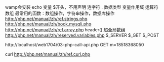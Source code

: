 wamp会安装
echo
变量 $开头，不用声明
连字符 .
数据类型
变量作用域
运算符
数组
最常用的函数：数组操作，字符串操作，数据库操作
http://php.net/manual/zh/ref.strings.php
http://php.net/manual/zh/book.mysqli.php
http://php.net/manual/zh/ref.array.php
header()
超全局数组
http://php.net/manual/zh/reserved.variables.php
  $_SERVER
  $_GET
  $_POST

  http://localhost/web1704/03-php-call-api.php
  GET
  m=18518368050

curl http://php.net/manual/zh/ref.curl.php
